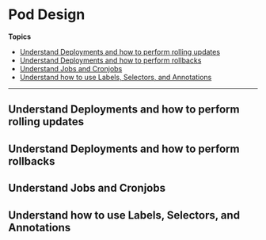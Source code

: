 # Pod Design

**Topics**
-   [Understand Deployments and how to perform rolling updates](#understand-deployments-and-how-to-perform-rolling-updates)
-   [Understand Deployments and how to perform rollbacks](#understand-deployments-and-how-to-perform-rollbacks)
-   [Understand Jobs and Cronjobs](#understand-jobs-and-cronjobs)
-   [Understand how to use Labels, Selectors, and Annotations](#understand-how-to-use-labels-selectors-and-annotations)
---

## Understand Deployments and how to perform rolling updates

## Understand Deployments and how to perform rollbacks

## Understand Jobs and Cronjobs

## Understand how to use Labels, Selectors, and Annotations
